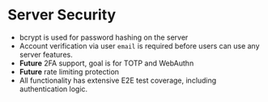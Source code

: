# Server Security
- bcrypt is used for password hashing on the server
- Account verification via user `email` is required before users can use any server features.
- **Future** 2FA support, goal is for TOTP and WebAuthn
- **Future** rate limiting protection
- All functionality has extensive E2E test coverage, including authentication logic.
